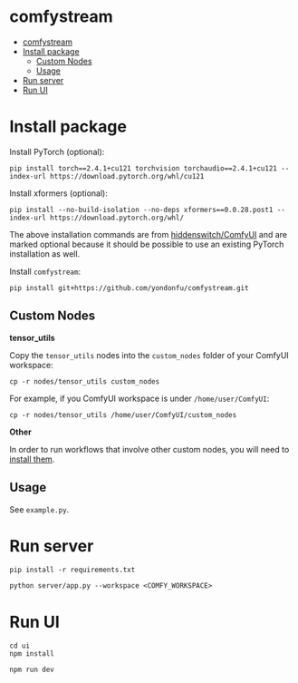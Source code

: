 # comfystream

- [comfystream](#comfystream)
- [Install package](#install-package)
  - [Custom Nodes](#custom-nodes)
  - [Usage](#usage)
- [Run server](#run-server)
- [Run UI](#run-ui)

# Install package 

Install PyTorch (optional):

```
pip install torch==2.4.1+cu121 torchvision torchaudio==2.4.1+cu121 --index-url https://download.pytorch.org/whl/cu121
```

Install xformers (optional):

```
pip install --no-build-isolation --no-deps xformers==0.0.28.post1 --index-url https://download.pytorch.org/whl/
```

The above installation commands are from [hiddenswitch/ComfyUI](https://github.com/hiddenswitch/ComfyUI/tree/master) and are marked optional because it should be possible to use an existing PyTorch installation as well.

Install `comfystream`:

```
pip install git+https://github.com/yondonfu/comfystream.git
```

## Custom Nodes

**tensor_utils**

Copy the `tensor_utils` nodes into the `custom_nodes` folder of your ComfyUI workspace:

```
cp -r nodes/tensor_utils custom_nodes
```

For example, if you ComfyUI workspace is under `/home/user/ComfyUI`:

```
cp -r nodes/tensor_utils /home/user/ComfyUI/custom_nodes
```

**Other**

In order to run workflows that involve other custom nodes, you will need to [install them](https://github.com/hiddenswitch/ComfyUI/tree/master?tab=readme-ov-file#custom-nodes).

## Usage

See `example.py`.

# Run server

```
pip install -r requirements.txt
```

```
python server/app.py --workspace <COMFY_WORKSPACE>
```

# Run UI

```
cd ui
npm install
```

```
npm run dev
```
